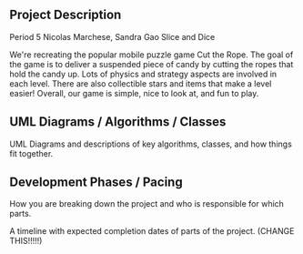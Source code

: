 ## Project Description

Period 5
Nicolas Marchese, Sandra Gao
Slice and Dice

We're recreating the popular mobile puzzle game Cut the Rope.
The goal of the game is to deliver a suspended piece of candy by cutting the ropes that hold the candy up.
Lots of physics and strategy aspects are involved in each level.
There are also collectible stars and items that make a level easier!
Overall, our game is simple, nice to look at, and fun to play.

## UML Diagrams / Algorithms / Classes

UML Diagrams and descriptions of key algorithms, classes, and how things fit together.

## Development Phases / Pacing

How you are breaking down the project and who is responsible for which parts.

A timeline with expected completion dates of parts of the project. (CHANGE THIS!!!!!)
